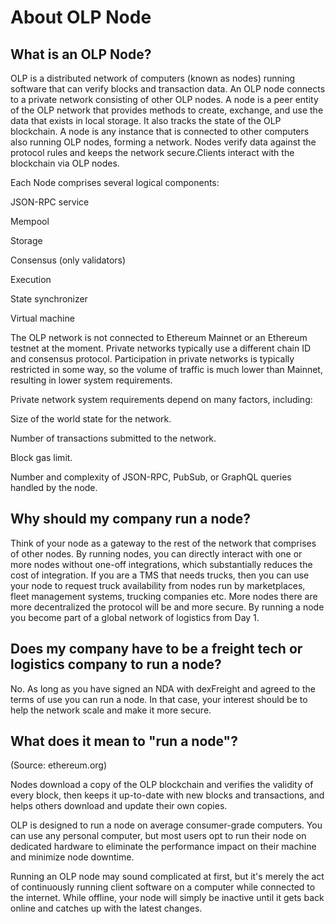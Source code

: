 # About OLP Node

## What is an OLP Node?

OLP is a distributed network of computers (known as nodes) running software that can verify blocks and transaction data.
An OLP node connects to a private network consisting of other OLP nodes. A node is a peer entity of the OLP network that  provides methods to create, exchange, and use the data that exists in local storage. It also tracks the state of the OLP blockchain. A node is any instance that is connected to other computers also running OLP nodes, forming a network. Nodes verify data against the protocol rules and keeps the network secure.Clients interact with the blockchain via OLP nodes. 

Each Node comprises several logical components:

  JSON-RPC service

  Mempool

  Storage

  Consensus (only validators)

  Execution

  State synchronizer

  Virtual machine

The OLP network is not connected to Ethereum Mainnet or an Ethereum testnet at the moment. 
Private networks typically use a different chain ID and consensus protocol. Participation in private networks is typically restricted in some way, so the volume of traffic is much lower than Mainnet, resulting in lower system requirements.
 
Private network system requirements depend on many factors, including:

  Size of the world state for the network.

  Number of transactions submitted to the network.

  Block gas limit.

  Number and complexity of JSON-RPC, PubSub, or GraphQL queries handled by the node.
  
## Why should my company run a node?

Think of your node as a gateway to the rest of the network that comprises of other nodes. By running nodes, you can directly interact with one or more nodes without one-off integrations, which substantially reduces the cost of integration. If you are a TMS that needs trucks, then you can use your node to request truck availability from nodes run by marketplaces, fleet management systems, trucking companies etc. 
More nodes there are more decentralized the protocol will be and more secure. 
By running a node you become part of a global network of logistics from Day 1.


## Does my company have to be a freight tech or logistics company to run a node?

No. As long as you have signed an NDA with dexFreight and agreed to the terms of use you can run a node. In that case, your interest should be to help the network scale and make it more secure. 


## What does it mean to "run a node"?
(Source: ethereum.org) 

Nodes download a copy of the OLP blockchain and verifies the validity of every block, then keeps it up-to-date with new blocks and transactions, and helps others download and update their own copies.

OLP is designed to run a node on average consumer-grade computers. You can use any personal computer, but most users opt to run their node on dedicated hardware to eliminate the performance impact on their machine and minimize node downtime.

Running an OLP node may sound complicated at first, but it's merely the act of continuously running client software on a computer while connected to the internet. While offline, your node will simply be inactive until it gets back online and catches up with the latest changes.
